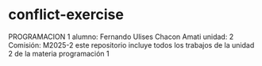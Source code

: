 # conflict-exercise
PROGRAMACION 1
alumno: Fernando Ulises Chacon Amati
unidad: 2
Comisión: M2025-2
este repositorio incluye todos los trabajos de la unidad 2 de la materia programación 1 
